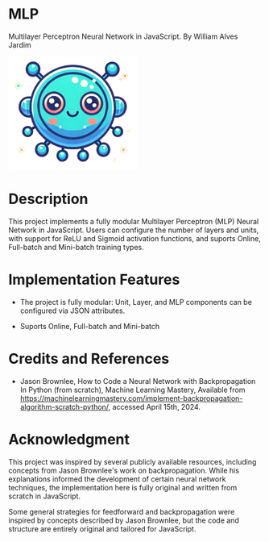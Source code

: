 # MLP
Multilayer Perceptron Neural Network in JavaScript.
By William Alves Jardim

![Logo](./images/logo/logo256x256.png)

# Description
This project implements a fully modular Multilayer Perceptron (MLP) Neural Network in JavaScript. Users can configure the number of layers and units, with support for ReLU and Sigmoid activation functions, and suports Online, Full-batch and Mini-batch training types.

# Implementation Features

   - The project is fully modular: Unit, Layer, and MLP components can be configured via JSON attributes.

   - Suports Online, Full-batch and Mini-batch

# Credits and References
 - Jason Brownlee, How to Code a Neural Network with Backpropagation In Python (from scratch), Machine Learning Mastery, Available from https://machinelearningmastery.com/implement-backpropagation-algorithm-scratch-python/, accessed April 15th, 2024.

# Acknowledgment
This project was inspired by several publicly available resources, including concepts from Jason Brownlee's work on backpropagation. While his explanations informed the development of certain neural network techniques, the implementation here is fully original and written from scratch in JavaScript.

Some general strategies for feedforward and backpropagation were inspired by concepts described by Jason Brownlee, but the code and structure are entirely original and tailored for JavaScript.